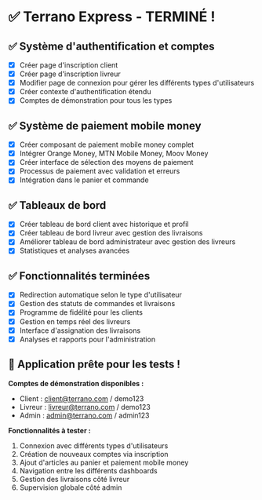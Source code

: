 # ✅ Terrano Express - TERMINÉ !

## ✅ Système d'authentification et comptes
- [x] Créer page d'inscription client
- [x] Créer page d'inscription livreur
- [x] Modifier page de connexion pour gérer les différents types d'utilisateurs
- [x] Créer contexte d'authentification étendu
- [x] Comptes de démonstration pour tous les types

## ✅ Système de paiement mobile money
- [x] Créer composant de paiement mobile money complet
- [x] Intégrer Orange Money, MTN Mobile Money, Moov Money
- [x] Créer interface de sélection des moyens de paiement
- [x] Processus de paiement avec validation et erreurs
- [x] Intégration dans le panier et commande

## ✅ Tableaux de bord
- [x] Créer tableau de bord client avec historique et profil
- [x] Créer tableau de bord livreur avec gestion des livraisons
- [x] Améliorer tableau de bord administrateur avec gestion des livreurs
- [x] Statistiques et analyses avancées

## ✅ Fonctionnalités terminées
- [x] Redirection automatique selon le type d'utilisateur
- [x] Gestion des statuts de commandes et livraisons
- [x] Programme de fidélité pour les clients
- [x] Gestion en temps réel des livreurs
- [x] Interface d'assignation des livraisons
- [x] Analyses et rapports pour l'administration

## 🎯 Application prête pour les tests !

**Comptes de démonstration disponibles :**
- Client : client@terrano.com / demo123
- Livreur : livreur@terrano.com / demo123
- Admin : admin@terrano.com / admin123

**Fonctionnalités à tester :**
1. Connexion avec différents types d'utilisateurs
2. Création de nouveaux comptes via inscription
3. Ajout d'articles au panier et paiement mobile money
4. Navigation entre les différents dashboards
5. Gestion des livraisons côté livreur
6. Supervision globale côté admin
